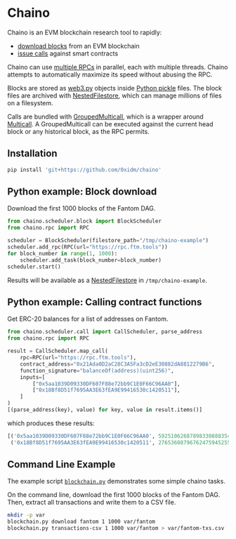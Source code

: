 # Chaino

Chaino is an EVM blockchain research tool to rapidly:

- [download blocks](https://ethereum.org/en/developers/docs/apis/json-rpc/#eth_getblockbynumber) from an EVM blockchain
- [issue calls](https://ethereum.org/en/developers/docs/apis/json-rpc/#eth_call) against smart contracts

Chaino can use [multiple RPCs](https://chainlist.org/) in parallel, each with multiple threads.
Chaino attempts to automatically maximize its speed without abusing the RPC.

Blocks are stored as [web3.py](https://web3py.readthedocs.io/en/v5/web3.eth.html) objects inside [Python pickle](https://docs.python.org/3/library/pickle.html) files.
The block files are archived with [NestedFilestore](chaino/nested_filestore.py), which can manage millions of files on a filesystem.

Calls are bundled with [GroupedMulticall](chaino/grouped_multicall.py), which is a wrapper around [Multicall](https://github.com/banteg/multicall.py).
A GroupedMulticall can be executed against the current head block or any historical block, as the RPC permits.

## Installation

```bash
pip install 'git+https://github.com/0xidm/chaino'
```

## Python example: Block download

Download the first 1000 blocks of the Fantom DAG.

```python
from chaino.scheduler.block import BlockScheduler
from chaino.rpc import RPC

scheduler = BlockScheduler(filestore_path="/tmp/chaino-example")
scheduler.add_rpc(RPC(url="https://rpc.ftm.tools"))
for block_number in range(1, 1000):
    scheduler.add_task(block_number=block_number)
scheduler.start()
```

Results will be available as a [NestedFilestore](chaino/nested_filestore.py) in `/tmp/chaino-example`.

## Python example: Calling contract functions

Get ERC-20 balances for a list of addresses on Fantom.

```python
from chaino.scheduler.call import CallScheduler, parse_address
from chaino.rpc import RPC

result = CallScheduler.map_call(
    rpc=RPC(url="https://rpc.ftm.tools"),
    contract_address="0x21Ada0D2aC28C3A5Fa3cD2eE30882dA8812279B6",
    function_signature="balanceOf(address)(uint256)",
    inputs=[
        ["0x5aa1039D09330DF607F88e72bb9C1E0F66C96AA0"],
        ["0x18Bf8D51f7695AA3E63fEA9E99416530c1420511"],
    ]
)
[(parse_address(key), value) for key, value in result.items()]
```

which produces these results:

```python
[('0x5aa1039D09330DF607F88e72bb9C1E0F66C96AA0', 5925106268789833088835427),
 ('0x18Bf8D51f7695AA3E63fEA9E99416530c1420511', 2765360879676247594525586)]
```

## Command Line Example

The example script [`blockchain.py`](bin/blockchain.py) demonstrates some simple chaino tasks.

On the command line, download the first 1000 blocks of the Fantom DAG.
Then, extract all transactions and write them to a CSV file.

```bash
mkdir -p var
blockchain.py download fantom 1 1000 var/fantom
blockchain.py transactions-csv 1 1000 var/fantom > var/fantom-txs.csv
```
